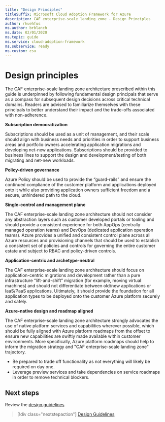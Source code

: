 ```yaml
---
title: "Design Principles"
titleSuffix: Microsoft Cloud Adoption Framework for Azure
description: CAF enterprise-scale landing zone - Design Principles
author: rkuehfus
ms.author: brblanch
ms.date: 02/01/2020
ms.topic: guide
ms.service: cloud-adoption-framework
ms.subservice: ready
ms.custom: csu
---
```



# Design principles

The CAF enterprise-scale landing zone architecture prescribed within this guide is underpinned by following fundamental design principals that serve as a compass for subsequent design decisions across critical technical domains. Readers are advised to familiarize themselves with these principals to better understand their impact and the trade-offs associated with non-adherence.

**Subscription democratization**

Subscriptions should be used as a unit of management, and their scale should align with business needs and priorities in order to support business areas and portfolio owners accelerating application migrations and developing net-new applications. Subscriptions should be provided to business lines to support the design and development/testing of both migrating and net-new workloads.

**Policy-driven governance**

Azure Policy should be used to provide the “guard-rails” and ensure the continued compliance of the customer platform and applications deployed onto it while also providing application owners sufficient freedom and a secure, unhindered path to the cloud.

**Single-control and management plane**

The CAF enterprise-scale landing zone architecture should not consider any abstraction layers such as customer developed portals or tooling and should provide a consistent experience for both AppOps (centrally managed operation teams) and DevOps (dedicated application operation teams). Azure provides a unified and consistent control plane across all Azure resources and provisioning channels that should be used to establish a consistent set of policies and controls for governing the entire customer estate and subject to RBAC and policy-driven controls.

**Application-centric and archetype-neutral**

The CAF enterprise-scale landing zone architecture should focus on application-centric migrations and development rather than a pure infrastructure “lift-and-shift” migration (for example, moving virtual machines) and should not differentiate between old/new applications or IaaS/PaaS applications. Ultimately, it should provide the foundation for all application types to be deployed onto the customer Azure platform securely and safely.

**Azure-native design and roadmap aligned**

The CAF enterprise-scale landing zone architecture strongly advocates the use of native platform services and capabilities wherever possible, which should be fully aligned with Azure platform roadmaps from the offset to ensure new capabilities are swiftly made available within customer environments. More specifically, Azure platform roadmaps should help to inform the migration strategy and "CAF enterprise-scale landing zone" trajectory.

- Be prepared to trade off functionality as not everything will likely be required on day one.
- Leverage preview services and take dependencies on service roadmaps in order to remove technical blockers.

## Next steps

Review the [design guidelines](./design-guidelines.md)

> [!div class="nextstepaction"]
> [Design Guidelines](./design-guidelines.md)
